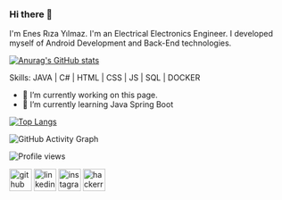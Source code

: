 


### Hi there 👋


I'm Enes Rıza Yılmaz. I'm an Electrical Electronics Engineer. I developed myself of Android Development and Back-End technologies.


[![Anurag's GitHub stats](https://github-readme-stats.vercel.app/api?username=enesrizayilmaz)](https://github.com/anuraghazra/github-readme-stats)

Skills: JAVA | C# | HTML | CSS | JS | SQL | DOCKER

- 🔭 I’m currently working on this page. 
- 🌱 I’m currently learning Java Spring Boot  




[![Top Langs](https://github-readme-stats.vercel.app/api/top-langs/?username=enesrizayilmaz)](https://github.com/anuraghazra/github-readme-stats)

![GitHub Activity Graph](https://activity-graph.herokuapp.com/graph?username=enesrizayilmaz)  

![Profile views](https://gpvc.arturio.dev/enesrizayilmaz)  

[<img src='https://cdn.jsdelivr.net/npm/simple-icons@3.0.1/icons/github.svg' alt='github' height='40'>](https://github.com/enesrizayilmaz)  [<img src='https://cdn.jsdelivr.net/npm/simple-icons@3.0.1/icons/linkedin.svg' alt='linkedin' height='40'>](https://www.linkedin.com/in/https://www.linkedin.com/in/enesrizayilmaz//)  [<img src='https://cdn.jsdelivr.net/npm/simple-icons@3.0.1/icons/instagram.svg' alt='instagram' height='40'>](https://www.instagram.com/https://www.instagram.com/_iameness//)  [<img src='https://cdn.jsdelivr.net/npm/simple-icons@3.0.1/icons/hackerrank.svg' alt='hackerrank' height='40'>](https://www.hackerrank.com/enesrizayilmaz1)  
